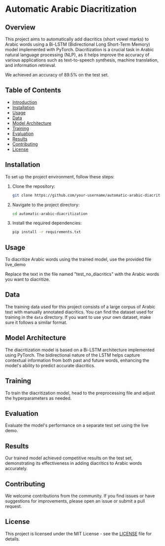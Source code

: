 # Automatic Arabic Diacritization

## Overview

This project aims to automatically add diacritics (short vowel marks) to Arabic words using a Bi-LSTM (Bidirectional Long Short-Term Memory) model implemented with PyTorch. Diacritization is a crucial task in Arabic natural language processing (NLP), as it helps improve the accuracy of various applications such as text-to-speech synthesis, machine translation, and information retrieval.

We achieved an accuracy of 89.5% on the test set.

## Table of Contents

- [Introduction](#automatic-arabic-diacritization)
- [Installation](#installation)
- [Usage](#usage)
- [Data](#data)
- [Model Architecture](#model-architecture)
- [Training](#training)
- [Evaluation](#evaluation)
- [Results](#results)
- [Contributing](#contributing)
- [License](#license)

## Installation

To set up the project environment, follow these steps:

1. Clone the repository:

   ```bash
   git clone https://github.com/your-username/automatic-arabic-diacritization.git
   ```

2. Navigate to the project directory:

   ```bash
   cd automatic-arabic-diacritization
   ```

3. Install the required dependencies:

   ```bash
   pip install -r requirements.txt
   ```

## Usage

To diacritize Arabic words using the trained model, use the provided file live_demo

Replace the text in the file named "test_no_diacritics" with the Arabic words you want to diacritize.

## Data

The training data used for this project consists of a large corpus of Arabic text with manually annotated diacritics. You can find the dataset used for training in the `data` directory. If you want to use your own dataset, make sure it follows a similar format.

## Model Architecture

The diacritization model is based on a Bi-LSTM architecture implemented using PyTorch. The bidirectional nature of the LSTM helps capture contextual information from both past and future words, enhancing the model's ability to predict accurate diacritics.

## Training

To train the diacritization model, head to the preprocessing file and adjust the hyperparameters as needed.

## Evaluation

Evaluate the model's performance on a separate test set using the live demo.

## Results

Our trained model achieved competitive results on the test set, demonstrating its effectiveness in adding diacritics to Arabic words accurately.

## Contributing

We welcome contributions from the community. If you find issues or have suggestions for improvements, please open an issue or submit a pull request.

## License

This project is licensed under the MIT License - see the [LICENSE](LICENSE) file for details.
